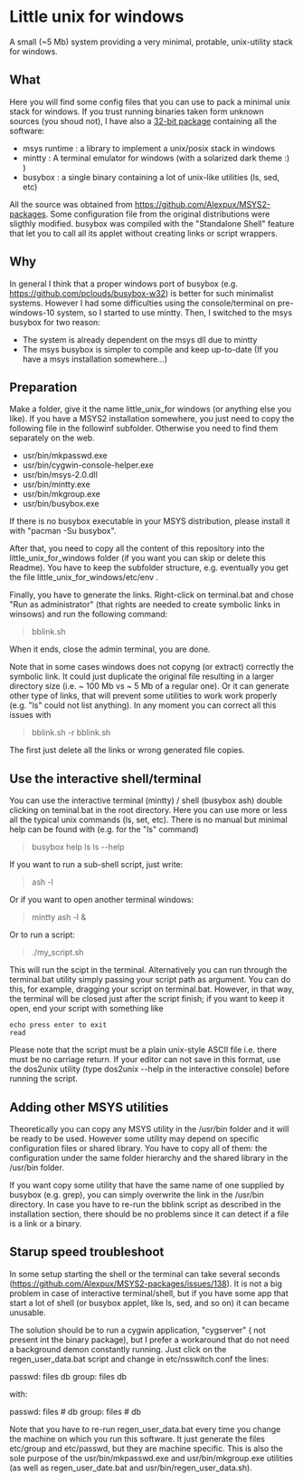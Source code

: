 
Little unix for windows
=======================

A small (~5 Mb) system providing a very minimal, protable, unix-utility stack
for windows.

What
----

Here you will find some config files that you can use to pack a minimal
unix stack for windows. If you trust running binaries taken form unknown
sources (you shoud not), I have also a [32-bit
package](http://pocomane.dynu.net/asset/little_unix_for_windows.7z)
containing all the software:
- msys runtime : a library to implement a unix/posix stack in windows
- mintty : A terminal emulator for windows (with a solarized dark theme :) )
- busybox : a single binary containing a lot of unix-like utilities 
  (ls, sed, etc)

All the source was obtained from https://github.com/Alexpux/MSYS2-packages.
Some configuration file from the original distributions were sligthly modified.
busybox was compiled with the "Standalone Shell" feature that let you to call
all its applet without creating links or script wrappers.

Why
---

In general I think that a proper windows port of busybox (e.g.
https://github.com/pclouds/busybox-w32) is better for such minimalist systems.
However I had some difficulties using the console/terminal on pre-windows-10
system, so I started to use mintty. Then, I switched to the msys busybox for
two reason:
- The system is already dependent on the msys dll due to mintty
- The msys busybox is simpler to compile and keep up-to-date (If you have a
  msys installation somewhere...)

Preparation
-----------

Make a folder, give it the name little_unix_for windows (or anything else you
like). If you have a MSYS2 installation somewhere, you just need to copy the
following file in the followinf subfolder. Otherwise you need to find them
separately on the web.

- usr/bin/mkpasswd.exe
- usr/bin/cygwin-console-helper.exe
- usr/bin/msys-2.0.dll
- usr/bin/mintty.exe
- usr/bin/mkgroup.exe
- usr/bin/busybox.exe

If there is no busybox executable in your MSYS distribution, please install it with
"pacman -Su busybox".

After that, you need to copy all the content of this repository into the
little_unix_for_windows folder (if you want you can skip or delete this
Readme). You have to keep the subfolder structure, e.g. eventually you get the
file little_unix_for_windows/etc/env .

Finally, you have to generate the links.  Right-click on terminal.bat and
chose "Run as administrator" (that rights are needed to create symbolic
links in winsows) and run the following command:

> bblink.sh

When it ends, close the admin terminal, you are done.

Note that in some cases windows does not copyng (or extract) correctly the
symbolic link. It could just duplicate the original file resulting in a larger
directory size (i.e. ~ 100 Mb vs ~ 5 Mb of a regular one). Or it can generate
other type of links, that will prevent some utilities to work work properly
(e.g.  "ls" could not list anything). In any moment you can correct all this
issues with

> bblink.sh -r
> bblink.sh

The first just delete all the links or wrong generated file copies.

Use the interactive shell/terminal
----------------------------------

You can use the interactive terminal (mintty) / shell (busybox ash) double
clicking on teminal.bat in the root directory. Here you can use more or
less all the typical unix commands (ls, set, etc). There is no manual
but minimal help can be found with (e.g. for the "ls" command)

> busybox help ls
> ls --help

If you want to run a sub-shell script, just write:

> ash -l

Or if you want to open another terminal windows:

> mintty ash -l &

Or to run a script:

> ./my_script.sh

This will run the scipt in the terminal. Alternatively you can run through the
terminal.bat utility simply passing your script path as argument. You can do
this, for example, dragging your script on terminal.bat. However, in that
way, the terminal will be closed just after the script finish; if you want to
keep it open, end your script with something like

```
echo press enter to exit
read
```

Please note that the script must be a plain unix-style ASCII file i.e.
there must be no carriage return. If your editor can not save in this
format, use the dos2unix utility (type dos2unix --help in the interactive
console) before running the script.

Adding other MSYS utilities
---------------------------

Theoretically you can copy any MSYS utility in the /usr/bin folder and it
will be ready to be used. However some utility may depend on specific
configuration files or shared library. You have to copy all of them: the
configuration under the same folder hierarchy and the shared library in the
/usr/bin folder.

If you want copy some utility that have the same name of one supplied by
busybox (e.g. grep), you can simply overwrite the link in the /usr/bin
directory. In case you have to re-run the bblink script as described in the
installation section, there should be no problems since it can detect if a
file is a link or a binary.

Starup speed troubleshoot
-------------------------

In some setup starting the shell or the terminal can take several seconds
(https://github.com/Alexpux/MSYS2-packages/issues/138).  It is not a big
problem in case of interactive terminal/shell, but if you have some app
that start a lot of shell (or busybox applet, like ls, sed, and so on) it can
became unusable.

The solution should be to run a cygwin application, "cygserver" (
not present int the binary package), but I prefer a workaround that do not
need a background demon constantly running. Just click on the 
regen_user_data.bat script and change in etc/nsswitch.conf the lines:

passwd: files db
group: files db

with:

passwd: files # db
group: files # db

Note that you have to re-run regen_user_data.bat every time you change the
machine on which you run this software. It just generate the files
etc/group and etc/passwd, but they are machine specific. This is also the
sole purpose of the usr/bin/mkpasswd.exe and usr/bin/mkgroup.exe
utilities (as well as regen_user_date.bat and usr/bin/regen_user_data.sh).


